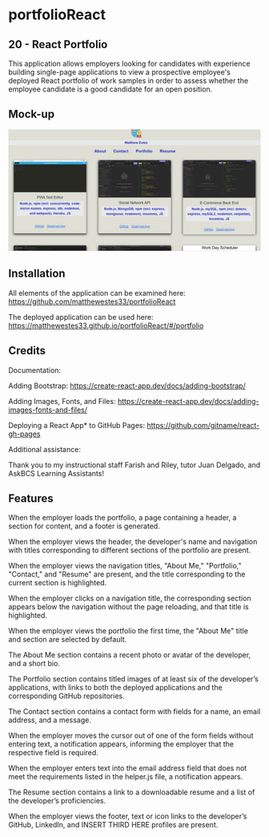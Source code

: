 # portfolioReact
## 20 - React Portfolio

This application allows employers looking for candidates with experience building single-page applications to view a prospective employee's deployed React portfolio of work samples in order to assess whether the employee candidate is a good candidate for an open position.

## Mock-up

![Portfolio.](https://raw.githubusercontent.com/matthewestes33/portfolioReact/main/src/assets/images/portfolio.jpg)

## Installation

All elements of the application can be examined here: https://github.com/matthewestes33/portfolioReact

The deployed application can be used here: https://matthewestes33.github.io/portfolioReact/#/portfolio

## Credits

Documentation:

Adding Bootstrap: https://create-react-app.dev/docs/adding-bootstrap/

Adding Images, Fonts, and Files: https://create-react-app.dev/docs/adding-images-fonts-and-files/

Deploying a React App* to GitHub Pages: https://github.com/gitname/react-gh-pages

Additional assistance:

Thank you to my instructional staff Farish and Riley, tutor Juan Delgado, and AskBCS Learning Assistants!

## Features

When the employer loads the portfolio, a page containing a header, a section for content, and a footer is generated.

When the employer views the header, the developer's name and navigation with titles corresponding to different sections of the portfolio are present. 

When the employer views the navigation titles, "About Me," "Portfolio," "Contact," and "Resume" are present, and the title corresponding to the current section is highlighted.

When the employer clicks on a navigation title, the corresponding section appears below the navigation without the page reloading, and that title is highlighted.

When the employer views the portfolio the first time, the "About Me" title and section are selected by default. 

The About Me section contains a recent photo or avatar of the developer, and a short bio.

The Portfolio section contains titled images of at least six of the developer’s applications, with links to both the deployed applications and the corresponding GitHub repositories.

The Contact section contains a contact form with fields for a name, an email address, and a message.

When the employer moves the cursor out of one of the form fields without entering text, a notification appears, informing the employer that the respective field is required.

When the employer enters text into the email address field that does not meet the requirements listed in the helper.js file, a notification appears.

The Resume section contains a link to a downloadable resume and a list of the developer’s proficiencies.

When the employer views the footer, text or icon links to the developer’s GitHub, LinkedIn, and INSERT THIRD HERE profiles are present. 
